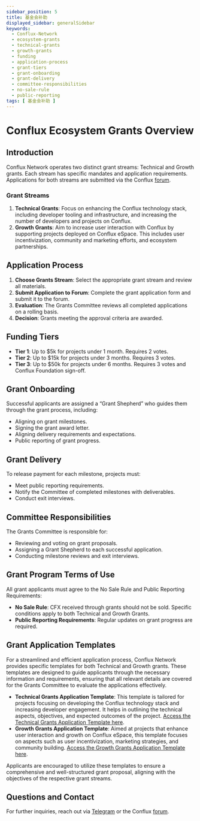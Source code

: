 ```yaml
---
sidebar_position: 5
title: 基金会补助
displayed_sidebar: generalSidebar
keywords:
  - Conflux-Network
  - ecosystem-grants
  - technical-grants
  - growth-grants
  - funding
  - application-process
  - grant-tiers
  - grant-onboarding
  - grant-delivery
  - committee-responsibilities
  - no-sale-rule
  - public-reporting
tags: [ 基金会补助 ]
---
```


# **Conflux Ecosystem Grants Overview**

## **Introduction**

Conflux Network operates two distinct grant streams: Technical and Growth grants. Each stream has specific mandates and application requirements. Applications for both streams are submitted via the Conflux [forum](https://forum.conflux.fun/).

### **Grant Streams**

1. **Technical Grants**: Focus on enhancing the Conflux technology stack, including developer tooling and infrastructure, and increasing the number of developers and projects on Conflux.
2. **Growth Grants**: Aim to increase user interaction with Conflux by supporting projects deployed on Conflux eSpace. This includes user incentivization, community and marketing efforts, and ecosystem partnerships.

## **Application Process**

1. **Choose Grants Stream**: Select the appropriate grant stream and review all materials.
2. **Submit Application to Forum**: Complete the grant application form and submit it to the forum.
3. **Evaluation**: The Grants Committee reviews all completed applications on a rolling basis.
4. **Decision**: Grants meeting the approval criteria are awarded.

## **Funding Tiers**

- **Tier 1**: Up to $5k for projects under 1 month. Requires 2 votes.
- **Tier 2**: Up to $15k for projects under 3 months. Requires 3 votes.
- **Tier 3**: Up to $50k for projects under 6 months. Requires 3 votes and Conflux Foundation sign-off.

## **Grant Onboarding**

Successful applicants are assigned a “Grant Shepherd” who guides them through the grant process, including:

- Aligning on grant milestones.
- Signing the grant award letter.
- Aligning delivery requirements and expectations.
- Public reporting of grant progress.

## **Grant Delivery**

To release payment for each milestone, projects must:

- Meet public reporting requirements.
- Notify the Committee of completed milestones with deliverables.
- Conduct exit interviews.

## **Committee Responsibilities**

The Grants Committee is responsible for:

- Reviewing and voting on grant proposals.
- Assigning a Grant Shepherd to each successful application.
- Conducting milestone reviews and exit interviews.

## **Grant Program Terms of Use**

All grant applicants must agree to the No Sale Rule and Public Reporting Requirements:

- **No Sale Rule**: CFX received through grants should not be sold. Specific conditions apply to both Technical and Growth Grants.
- **Public Reporting Requirements**: Regular updates on grant progress are required.

## **Grant Application Templates**

For a streamlined and efficient application process, Conflux Network provides specific templates for both Technical and Growth grants. These templates are designed to guide applicants through the necessary information and requirements, ensuring that all relevant details are covered for the Grants Committee to evaluate the applications effectively.

- **Technical Grants Application Template**: This template is tailored for projects focusing on developing the Conflux technology stack and increasing developer engagement. It helps in outlining the technical aspects, objectives, and expected outcomes of the project. [Access the Technical Grants Application Template here](https://forum.conflux.fun/t/technical-grants-application-template/8273).
- **Growth Grants Application Template**: Aimed at projects that enhance user interaction and growth on Conflux eSpace, this template focuses on aspects such as user incentivization, marketing strategies, and community building. [Access the Growth Grants Application Template here](https://forum.conflux.fun/t/growth-grants-application-template/18997).

Applicants are encouraged to utilize these templates to ensure a comprehensive and well-structured grant proposal, aligning with the objectives of the respective grant streams.

## **Questions and Contact**

For further inquiries, reach out via [Telegram](https://t.me/Conflux_English) or the Conflux [forum](https://forum.conflux.fun/c/English/grant-proposals).